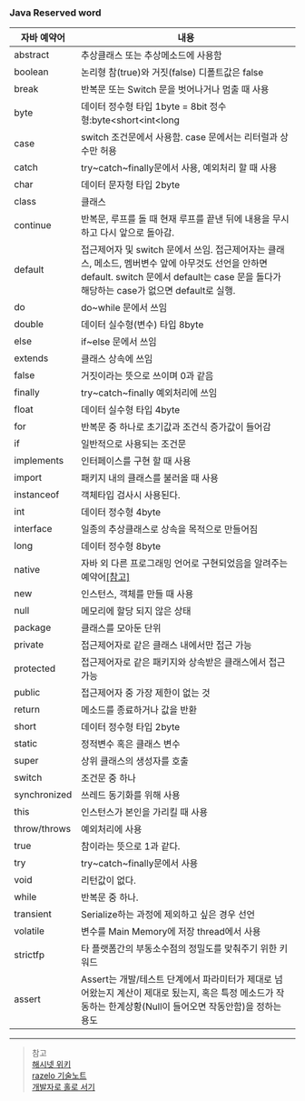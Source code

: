 ### Java Reserved word

| 자바 예약어       | 내용                                                                                                                                 |
|--------------|------------------------------------------------------------------------------------------------------------------------------------|
| abstract     | 	추상클래스 또는 추상메소드에 사용함                                                                                                               |
| boolean      | 	논리형 참(true)와 거짓(false) 디폴트값은 false                                                                                                |
| break        | 	반복문 또는 Switch 문을 벗어나거나 멈출 때 사용                                                                                                    |
| byte         | 	데이터 정수형 타입 1byte = 8bit 정수형:byte<short<int<long                                                                                   |
| case         | 	switch 조건문에서 사용함. case 문에서는 리터럴과 상수만 허용                                                                                           |
| catch        | 	try~catch~finally문에서 사용, 예외처리 할 때 사용                                                                                              |
| char         | 	데이터 문자형 타입 2byte                                                                                                                  |
| class        | 	클래스                                                                                                                               |
| continue     | 	반복문, 루프를 돌 때 현재 루프를 끝낸 뒤에 내용을 무시하고 다시 앞으로 돌아감.                                                                                    |
| default      | 	접근제어자 및 switch 문에서 쓰임. 접근제어자는 클래스, 메소드, 멤버변수 앞에 아무것도 선언을 안하면 default. switch 문에서 default는 case 문을 돌다가 해당하는 case가 없으면 default로 실행. |
| do           | 	do~while 문에서 쓰임                                                                                                                   |
| double       | 	데이터 실수형(변수) 타입 8byte                                                                                                              |
| else         | 	if~else 문에서 쓰임                                                                                                                    |
| extends      | 	클래스 상속에 쓰임                                                                                                                        |
| false        | 	거짓이라는 뜻으로 쓰이며 0과 같음                                                                                                               |
| finally      | 	try~catch~finally 예외처리에 쓰임                                                                                                        |
| float        | 	데이터 실수형 타입 4byte                                                                                                                  |
| for          | 	반복문 중 하나로 초기값과 조건식 증가값이 들어감                                                                                                       |
| if           | 	일반적으로 사용되는 조건문                                                                                                                    |
| implements   | 	인터페이스를 구현 할 때 사용                                                                                                                  |
| import       | 	패키지 내의 클래스를 불러올 때 사용                                                                                                              |
| instanceof   | 	객체타입 검사시 사용된다.                                                                                                                    |
| int          | 	데이터 정수형 4byte                                                                                                                     |
| interface    | 	일종의 추상클래스로 상속을 목적으로 만들어짐                                                                                                          |
| long         | 	데이터 정수형 8byte                                                                                                                     |
| native       | 	자바 외 다른 프로그래밍 언어로 구현되었음을 알려주는 예약어[[참고]](https://mommoo.tistory.com/71)                                                            |
| new          | 	인스턴스, 객체를 만들 때 사용                                                                                                                 |
| null         | 	메모리에 할당 되지 않은 상태                                                                                                                  |
| package      | 	클래스를 모아둔 단위                                                                                                                       |
| private      | 	접근제어자로 같은 클래스 내에서만 접근 가능                                                                                                          |
| protected    | 	접근제어자로 같은 패키지와 상속받은 클래스에서 접근 가능                                                                                                   |
| public       | 	접근제어자 중 가장 제한이 없는 것                                                                                                               |
| return       | 	메소드를 종료하거나 값을 반환                                                                                                                  |
| short        | 	데이터 정수형 타입 2byte                                                                                                                  |
| static       | 	정적변수 혹은 클래스 변수                                                                                                                    |
| super        | 	상위 클래스의 생성자를 호출                                                                                                                   |
| switch       | 	조건문 중 하나                                                                                                                          |
| synchronized | 	쓰레드 동기화를 위해 사용                                                                                                                    |
| this         | 	인스턴스가 본인을 가리킬 때 사용                                                                                                                |
| throw/throws | 	예외처리에 사용                                                                                                                          |
| true         | 	참이라는 뜻으로 1과 같다.                                                                                                                   |
| try          | 	try~catch~finally문에서 사용                                                                                                           |
| void         | 	리턴값이 없다.                                                                                                                          |
| while        | 	반복문 중 하나.                                                                                                                         |
| transient    | Serialize하는 과정에 제외하고 싶은 경우 선언                                                                                                      |
| volatile     | 변수를 Main Memory에 저장 thread에서 사용                                                                                                    |                                                                                                              |
| strictfp     | 타 플랫폼간의 부동소수점의 정밀도를 맞춰주기 위한 키워드                                                                                                    |
| assert       | Assert는 개발/테스트 단계에서 파라미터가 제대로 넘어왔는지 계산이 제대로 됬는지, 혹은 특정 메소드가 작동하는 한계상황(Null이 들어오면 작동안함)을 정하는 용도                                     |

<hr/>

> 참고 <br/>
> [해시넷 위키](http://wiki.hash.kr/index.php/%EC%9E%90%EB%B0%94_%EC%98%88%EC%95%BD%EC%96%B4) <br/>
> [razelo 기술노트](https://spongeb0b.tistory.com/29) <br/>
> [개발자로 홀로 서기](https://mommoo.tistory.com/71)
